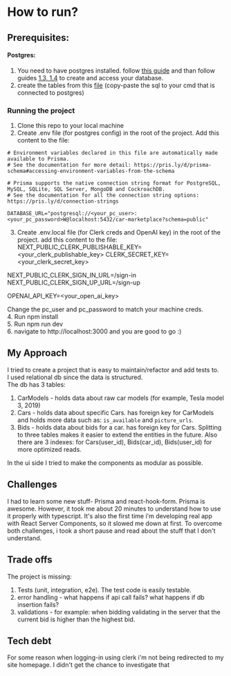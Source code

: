 # How to run?
## Prerequisites: 
#### Postgres:
1. You need to have postgres installed. follow [this guide](https://www.postgresql.org/docs/current/installation.html) and than follow guides [1.3, 1.4](https://www.postgresql.org/docs/current/tutorial-start.html) to create and access your database.
2. create the tables from this [file](https://github.com/IdoWeitzman/car-marketplace/blob/main/db-creation.sql) (copy-paste the sql to your cmd that is connected to postgres)

### Running the project
1. Clone this repo to your local machine
2. Create .env file (for postgres config) in the root of the project. Add this content to the file:
```
# Environment variables declared in this file are automatically made available to Prisma.
# See the documentation for more detail: https://pris.ly/d/prisma-schema#accessing-environment-variables-from-the-schema

# Prisma supports the native connection string format for PostgreSQL, MySQL, SQLite, SQL Server, MongoDB and CockroachDB.
# See the documentation for all the connection string options: https://pris.ly/d/connection-strings

DATABASE_URL="postgresql://<your_pc_user>:<your_pc_password>W@localhost:5432/car-marketplace?schema=public"
```
3. Create .env.local file (for Clerk creds and OpenAI key) in the root of the project. add this content to the file:
NEXT_PUBLIC_CLERK_PUBLISHABLE_KEY=<your_clerk_publishable_key>
CLERK_SECRET_KEY=<your_clerk_secret_key>

NEXT_PUBLIC_CLERK_SIGN_IN_URL=/sign-in
NEXT_PUBLIC_CLERK_SIGN_UP_URL=/sign-up

OPENAI_API_KEY=<your_open_ai_key>

Change the pc_user and pc_password to match your machine creds. </br>
4. Run npm install  </br>
5. Run npm run dev  </br>
6. navigate to http://localhost:3000 and you are good to go :)   </br>

## My Approach 
I tried to create a project that is easy to maintain/refactor and add tests to. </br>
I used relational db since the data is structured. </br>
The db has 3 tables: 
1. CarModels - holds data about raw car models (for example, Tesla model 3, 2019)
2. Cars - holds data about specific Cars. has foreign key for CarModels and holds more data such as: `is_available` and `picture_urls`.
3. Bids - holds data about bids for a car. has foreign key for Cars.
Splitting to three tables makes it easier to extend the entities in the future.
Also there are 3 indexes: for Cars(user_id), Bids(car_id), Bids(user_id) for more optimized reads.

In the ui side I tried to make the components as modular as possible.

## Challenges
I had to learn some new stuff- Prisma and react-hook-form. Prisma is awesome. However, it took me about 20 minutes to understand how to use it properly with typescript.
It's also the first time i'm developing real app with React Server Components, so it slowed me down at first. To overcome both challenges, i took a short pause and read about the stuff that I don't understand.


## Trade offs
The project is missing:
1. Tests (unit, integration, e2e). The test code is easily testable.
2. error handling - what happens if api call fails? what happens if db insertion fails?
3. validations - for example: when bidding validating in the server that the current bid is higher than the highest bid.

## Tech debt
For some reason when logging-in using clerk i'm not being redirected to my site homepage. I didn't get the chance to investigate that
